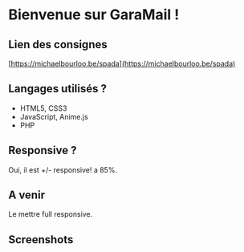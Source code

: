 # Bienvenue sur GaraMail !

## Lien des consignes
[https://michaelbourloo.be/spada](https://michaelbourloo.be/spada)

## Langages utilisés ?

+ HTML5, CSS3
+ JavaScript, Anime.js
+ PHP

## Responsive ?

Oui, il est +/- responsive! a 85%.

## A venir 

Le mettre full responsive.

## Screenshots
